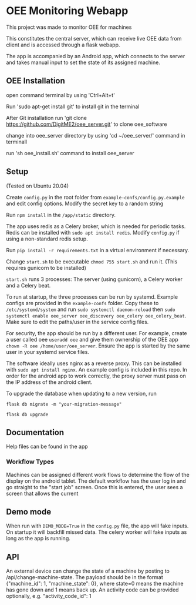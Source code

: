 # OEE Monitoring Webapp

This project was made to monitor OEE for machines

This constitutes the central server, which can receive live OEE data from client and is accessed through a flask webapp.

The app is accompanied by an Android app, which connects to the server and takes manual input to set the state of its assigned machine.

## OEE Installation
open command terminal by using 'Ctrl+Alt+t'

Run 'sudo apt-get install git' to install git in the terminal

After Git installation run 'git clone https://github.com/DigitME2/oee_server.git' to clone oee_software

change into oee_server directory by using 'cd ~/oee_server/' command in terminall

run 'sh oee_install.sh' command to install oee_server

## Setup
(Tested on Ubuntu 20.04)

Create `config.py` in the root folder from `example-confs/config.py.example` and edit config options. Modify the secret key to a random string

Run `npm install` in the `/app/static` directory.

The app uses redis as a Celery broker, which is needed for periodic tasks. Redis can be installed with `sudo apt install redis`. Modify `config.py` if using a non-standard redis setup.

Run `pip install -r requirements.txt` in a virtual environment if necessary.

Change `start.sh` to be executable `chmod 755 start.sh` and run it.
(This requires gunicorn to be installed)

`start.sh` runs 3 processes: The server (using gunicorn), a Celery worker and a Celery beat.

To run at startup, the three processes can be run by systemd. Example configs are provided in the `example-confs` folder. Copy these to `/etc/systemd/system` and run `sudo systemctl daemon-reload` then `sudo systemctl enable oee_server oee_discovery oee_celery oee_celery_beat`. Make sure to edit the paths/user in the service config files.

For security, the app should be run by a different user. For example, create a user called oee `useradd oee` and give them ownership of the OEE app `chown -R oee /home/user/oee_server`. Ensure the app is started by the same user in your systemd service files.

The software ideally uses nginx as a reverse proxy. This can be installed with `sudo apt install nginx`. An example config is included in this repo. In order for the android app to work correctly, the proxy server must pass on the IP address of the android client.

To upgrade the database when updating to a new version, run

`flask db migrate -m "your-migration-message"`

`flask db upgrade`


## Documentation

Help files can be found in the app

### Workflow Types

Machines can be assigned different work flows to determine the flow of the display on the android tablet. 
The default workflow has the user log in and go straight to the "start job" screen. Once this is entered, the user sees a screen that allows the current 

## Demo mode

When run with `DEMO_MODE=True` in the `config.py` file, the app will fake inputs. On startup it will backfill missed data. The celery worker will fake inputs as long as the app is running.

## API

An external device can change the state of a machine by posting to /api/change-machine-state. The payload should be in the format {"machine_id": 1, "machine_state": 0}, where state=0 means the machine has gone down and 1 means back up. An activity code can be provided optionally, e.g. "activity_code_id": 1
